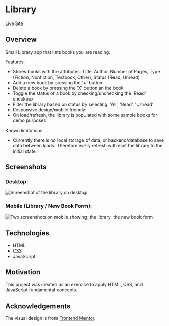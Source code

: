 # Library

[Live Site](https://simeonbain.github.io/library)

## Overview
Small Library app that lists books you are reading.

Features: 
- Stores books with the attributes: Title, Author, Number of Pages, Type (Fiction, Nonfiction, Textbook, Other), Status (Read, Unread)
- Add a new book by pressing the '+' button 
- Delete a book by pressing the 'X' button an the book
- Toggle the status of a book by checking/unchecking the 'Read' checkbox
- Filter the library based on status by selecting: 'All', 'Read', 'Unread'
- Responsive design/mobile friendly
- On load/refresh, the library is populated with some sample books for demo purposes 

Known limitations: 
- Currently there is no local storage of data, or backend/database to save data between loads. Therefore every refresh will reset the library to the initial state.  

## Screenshots
### Desktop: 
![Screenshot of the library on desktop](../media/Screenshot-Desktop-1.png?raw=true)

### Mobile (Library / New Book Form): 
![Two screenshots on mobile showing: the library, the new book form](../media/Screenshot-Mobile-Combined.png?raw=true)

## Technologies
- HTML
- CSS
- JavaScript

## Motivation
This project was created as an exercise to apply HTML, CSS, and JavaScript fundamental concepts. 

## Acknowledgements
The visual design is from [Frontend Mentor](https://www.frontendmentor.io/).
